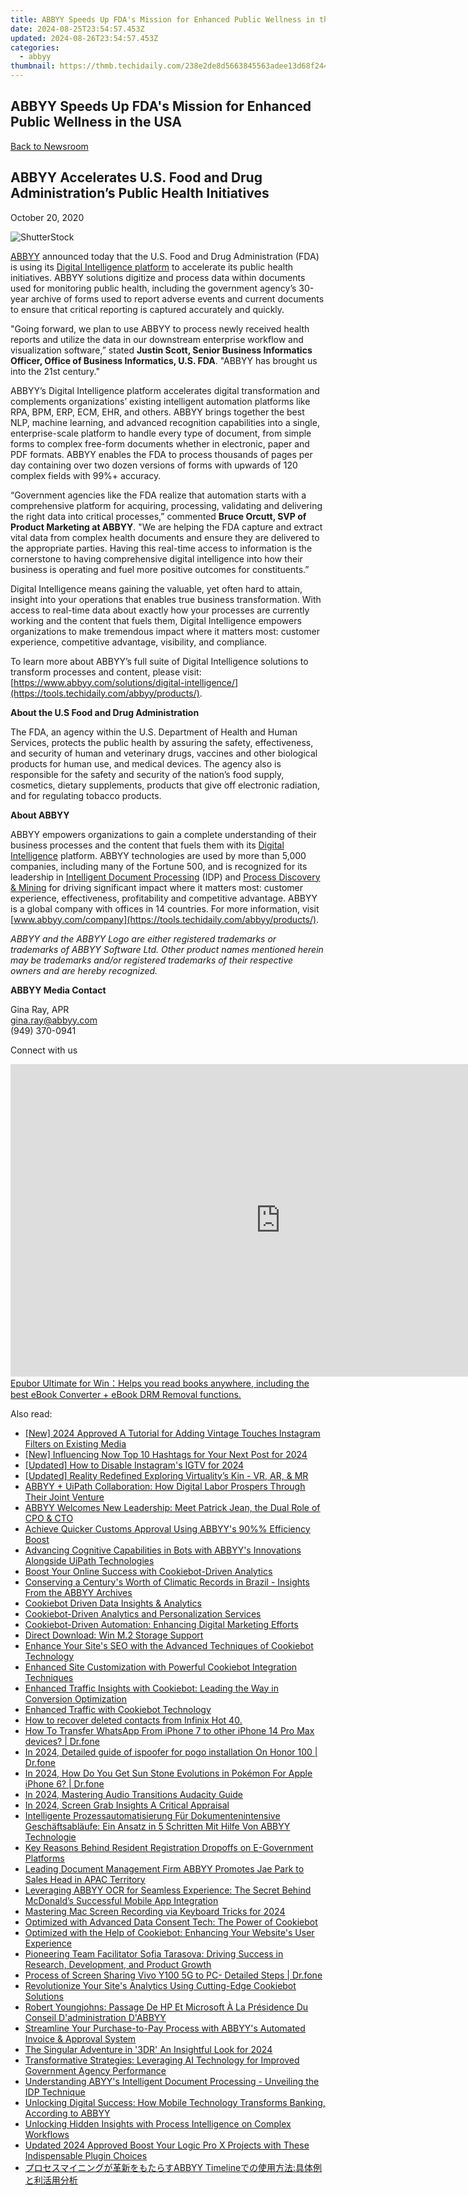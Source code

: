 ```yaml
---
title: ABBYY Speeds Up FDA's Mission for Enhanced Public Wellness in the USA
date: 2024-08-25T23:54:57.453Z
updated: 2024-08-26T23:54:57.453Z
categories:
  - abbyy
thumbnail: https://thmb.techidaily.com/238e2de8d5663845563adee13d68f244664dc4975f435870883240d8e13b1f76.jpg
---
```


## ABBYY Speeds Up FDA's Mission for Enhanced Public Wellness in the USA

[Back to Newsroom](https://tools.techidaily.com/abbyy/products/)

## ABBYY Accelerates U.S. Food and Drug Administration’s Public Health Initiatives

October 20, 2020

![ShutterStock](https://content.abbyy.com/-/media/project/abbyy/abbyy/branchtemplates/shutterstock_1272462163_1296-x-729.jpg?h=729&iar=0&w=1296)

[ABBYY](https://tools.techidaily.com/abbyy/products/) announced today that the U.S. Food and Drug Administration (FDA) is using its [Digital Intelligence platform](https://tools.techidaily.com/abbyy/products/) to accelerate its public health initiatives. ABBYY solutions digitize and process data within documents used for monitoring public health, including the government agency’s 30-year archive of forms used to report adverse events and current documents to ensure that critical reporting is captured accurately and quickly.

"Going forward, we plan to use ABBYY to process newly received health reports and utilize the data in our downstream enterprise workflow and visualization software,” stated **Justin Scott, Senior Business Informatics Officer, Office of Business Informatics, U.S. FDA**. "ABBYY has brought us into the 21st century."

ABBYY’s Digital Intelligence platform accelerates digital transformation and complements organizations’ existing intelligent automation platforms like RPA, BPM, ERP, ECM, EHR, and others. ABBYY brings together the best NLP, machine learning, and advanced recognition capabilities into a single, enterprise-scale platform to handle every type of document, from simple forms to complex free-form documents whether in electronic, paper and PDF formats. ABBYY enables the FDA to process thousands of pages per day containing over two dozen versions of forms with upwards of 120 complex fields with 99%+ accuracy.

“Government agencies like the FDA realize that automation starts with a comprehensive platform for acquiring, processing, validating and delivering the right data into critical processes,” commented **Bruce Orcutt, SVP of Product Marketing at ABBYY**. "We are helping the FDA capture and extract vital data from complex health documents and ensure they are delivered to the appropriate parties. Having this real-time access to information is the cornerstone to having comprehensive digital intelligence into how their business is operating and fuel more positive outcomes for constituents.”

Digital Intelligence means gaining the valuable, yet often hard to attain, insight into your operations that enables true business transformation. With access to real-time data about exactly how your processes are currently working and the content that fuels them, Digital Intelligence empowers organizations to make tremendous impact where it matters most: customer experience, competitive advantage, visibility, and compliance.

To learn more about ABBYY’s full suite of Digital Intelligence solutions to transform processes and content, please visit:[https://www.abbyy.com/solutions/digital-intelligence/](https://tools.techidaily.com/abbyy/products/).

**About the U.S Food and Drug Administration**

The FDA, an agency within the U.S. Department of Health and Human Services, protects the public health by assuring the safety, effectiveness, and security of human and veterinary drugs, vaccines and other biological products for human use, and medical devices. The agency also is responsible for the safety and security of the nation’s food supply, cosmetics, dietary supplements, products that give off electronic radiation, and for regulating tobacco products.

**About ABBYY**

ABBYY empowers organizations to gain a complete understanding of their business processes and the content that fuels them with its [Digital Intelligence](https://tools.techidaily.com/abbyy/products/) platform. ABBYY technologies are used by more than 5,000 companies, including many of the Fortune 500, and is recognized for its leadership in [Intelligent Document Processing](https://tools.techidaily.com/abbyy/products/) (IDP) and [Process Discovery & Mining](https://tools.techidaily.com/abbyy/products/) for driving significant impact where it matters most: customer experience, effectiveness, profitability and competitive advantage. ABBYY is a global company with offices in 14 countries. For more information, visit [www.abbyy.com/company](https://tools.techidaily.com/abbyy/products/).

_ABBYY and the ABBYY Logo are either registered trademarks or trademarks of ABBYY Software Ltd. Other product names mentioned herein may be trademarks and/or registered trademarks of their respective owners and are hereby recognized._

**ABBYY Media Contact**

Gina Ray, APR  
[gina.ray@abbyy.com](https://tools.techidaily.com/abbyy/products/)  
(949) 370-0941

Connect with us

<ins class="adsbygoogle"
     style="display:block"
     data-ad-format="autorelaxed"
     data-ad-client="ca-pub-7571918770474297"
     data-ad-slot="1223367746"></ins>



<ins class="adsbygoogle"
     style="display:block"
     data-ad-client="ca-pub-7571918770474297"
     data-ad-slot="8358498916"
     data-ad-format="auto"
     data-full-width-responsive="true"></ins>

<!-- affiliate ads begin -->
<a href="https://secure.2checkout.com/order/checkout.php?PRODS=4599951&QTY=1&AFFILIATE=108875&CART=1"><iframe width="864" height="500" src="https://www.youtube.com/embed/jVnfr5HudQw" title="The Latest and Easiest Solution to Remove Kindle DRM on Windows (without Degrading)" frameborder="0" allow="accelerometer; autoplay; clipboard-write; encrypted-media; gyroscope; picture-in-picture; web-share" referrerpolicy="strict-origin-when-cross-origin" allowfullscreen></iframe>
Epubor Ultimate for Win：Helps you read books anywhere, including the best eBook Converter + eBook DRM Removal functions.</a>
<!-- affiliate ads end -->
<span class="atpl-alsoreadstyle">Also read:</span>
<div><ul>
<li><a href="https://instagram-video-files.techidaily.com/new-2024-approved-a-tutorial-for-adding-vintage-touches-instagram-filters-on-existing-media/"><u>[New] 2024 Approved  A Tutorial for Adding Vintage Touches  Instagram Filters on Existing Media</u></a></li>
<li><a href="https://instagram-clips.techidaily.com/new-influencing-now-top-10-hashtags-for-your-next-post-for-2024/"><u>[New] Influencing Now  Top 10 Hashtags for Your Next Post for 2024</u></a></li>
<li><a href="https://instagram-video-files.techidaily.com/updated-how-to-disable-instagrams-igtv-for-2024/"><u>[Updated] How to Disable Instagram's IGTV for 2024</u></a></li>
<li><a href="https://extra-guidance.techidaily.com/updated-reality-redefined-exploring-virtualitys-kin-vr-ar-and-mr/"><u>[Updated] Reality Redefined  Exploring Virtuality’s Kin - VR, AR, & MR</u></a></li>
<li><a href="https://discover-brilliant.techidaily.com/abbyy-plus-uipath-collaboration-how-digital-labor-prospers-through-their-joint-venture/"><u>ABBYY + UiPath Collaboration: How Digital Labor Prospers Through Their Joint Venture</u></a></li>
<li><a href="https://discover-brilliant.techidaily.com/abbyy-welcomes-new-leadership-meet-patrick-jean-the-dual-role-of-cpo-and-cto/"><u>ABBYY Welcomes New Leadership: Meet Patrick Jean, the Dual Role of CPO & CTO</u></a></li>
<li><a href="https://discover-brilliant.techidaily.com/achieve-quicker-customs-approval-using-abbyys-90-efficiency-boost/"><u>Achieve Quicker Customs Approval Using ABBYY's 90%% Efficiency Boost</u></a></li>
<li><a href="https://discover-brilliant.techidaily.com/advancing-cognitive-capabilities-in-bots-with-abbyys-innovations-alongside-uipath-technologies/"><u>Advancing Cognitive Capabilities in Bots with ABBYY's Innovations Alongside UiPath Technologies</u></a></li>
<li><a href="https://discover-brilliant.techidaily.com/boost-your-online-success-with-cookiebot-driven-analytics/"><u>Boost Your Online Success with Cookiebot-Driven Analytics</u></a></li>
<li><a href="https://discover-brilliant.techidaily.com/conserving-a-centurys-worth-of-climatic-records-in-brazil-insights-from-the-abbyy-archives/"><u>Conserving a Century's Worth of Climatic Records in Brazil - Insights From the ABBYY Archives</u></a></li>
<li><a href="https://discover-brilliant.techidaily.com/cookiebot-driven-data-insights-and-analytics/"><u>Cookiebot Driven Data Insights & Analytics</u></a></li>
<li><a href="https://discover-brilliant.techidaily.com/cookiebot-driven-analytics-and-personalization-services/"><u>Cookiebot-Driven Analytics and Personalization Services</u></a></li>
<li><a href="https://discover-brilliant.techidaily.com/cookiebot-driven-automation-enhancing-digital-marketing-efforts/"><u>Cookiebot-Driven Automation: Enhancing Digital Marketing Efforts</u></a></li>
<li><a href="https://driver-install.techidaily.com/direct-download-win-m2-storage-support/"><u>Direct Download: Win M.2 Storage Support</u></a></li>
<li><a href="https://discover-brilliant.techidaily.com/enhance-your-sites-seo-with-the-advanced-techniques-of-cookiebot-technology/"><u>Enhance Your Site's SEO with the Advanced Techniques of Cookiebot Technology</u></a></li>
<li><a href="https://discover-brilliant.techidaily.com/enhanced-site-customization-with-powerful-cookiebot-integration-techniques/"><u>Enhanced Site Customization with Powerful Cookiebot Integration Techniques</u></a></li>
<li><a href="https://discover-brilliant.techidaily.com/enhanced-traffic-insights-with-cookiebot-leading-the-way-in-conversion-optimization/"><u>Enhanced Traffic Insights with Cookiebot: Leading the Way in Conversion Optimization</u></a></li>
<li><a href="https://discover-brilliant.techidaily.com/enhanced-traffic-with-cookiebot-technology/"><u>Enhanced Traffic with Cookiebot Technology</u></a></li>
<li><a href="https://blog-min.techidaily.com/how-to-recover-deleted-contacts-from-infinix-hot-40-by-fonelab-android-recover-contacts/"><u>How to recover deleted contacts from Infinix Hot 40.</u></a></li>
<li><a href="https://review-topics.techidaily.com/how-to-transfer-whatsapp-from-iphone-7-to-other-iphone-14-pro-max-devices-drfone-by-drfone-transfer-whatsapp-from-ios-transfer-whatsapp-from-ios/"><u>How To Transfer WhatsApp From iPhone 7 to other iPhone 14 Pro Max devices? | Dr.fone</u></a></li>
<li><a href="https://pokemon-go-android.techidaily.com/in-2024-detailed-guide-of-ispoofer-for-pogo-installation-on-honor-100-drfone-by-drfone-virtual-android/"><u>In 2024, Detailed guide of ispoofer for pogo installation On Honor 100 | Dr.fone</u></a></li>
<li><a href="https://ios-pokemon-go.techidaily.com/in-2024-how-do-you-get-sun-stone-evolutions-in-pokemon-for-apple-iphone-6-drfone-by-drfone-virtual-ios/"><u>In 2024, How Do You Get Sun Stone Evolutions in Pokémon For Apple iPhone 6? | Dr.fone</u></a></li>
<li><a href="https://extra-skills.techidaily.com/in-2024-mastering-audio-transitions-audacity-guide/"><u>In 2024, Mastering Audio Transitions  Audacity Guide</u></a></li>
<li><a href="https://video-screen-grab.techidaily.com/in-2024-screen-grab-insights-a-critical-appraisal/"><u>In 2024, Screen Grab Insights  A Critical Appraisal</u></a></li>
<li><a href="https://discover-brilliant.techidaily.com/intelligente-prozessautomatisierung-fur-dokumentenintensive-geschaftsablaufe-ein-ansatz-in-5-schritten-mit-hilfe-von-abbyy-technologie/"><u>Intelligente Prozessautomatisierung Für Dokumentenintensive Geschäftsabläufe: Ein Ansatz in 5 Schritten Mit Hilfe Von ABBYY Technologie</u></a></li>
<li><a href="https://discover-brilliant.techidaily.com/key-reasons-behind-resident-registration-dropoffs-on-e-government-platforms/"><u>Key Reasons Behind Resident Registration Dropoffs on E-Government Platforms</u></a></li>
<li><a href="https://discover-brilliant.techidaily.com/leading-document-management-firm-abbyy-promotes-jae-park-to-sales-head-in-apac-territory/"><u>Leading Document Management Firm ABBYY Promotes Jae Park to Sales Head in APAC Territory</u></a></li>
<li><a href="https://discover-brilliant.techidaily.com/leveraging-abbyy-ocr-for-seamless-experience-the-secret-behind-mcdonalds-successful-mobile-app-integration/"><u>Leveraging ABBYY OCR for Seamless Experience: The Secret Behind McDonald’s Successful Mobile App Integration</u></a></li>
<li><a href="https://video-screen-grab.techidaily.com/mastering-mac-screen-recording-via-keyboard-tricks-for-2024/"><u>Mastering Mac  Screen Recording via Keyboard Tricks for 2024</u></a></li>
<li><a href="https://discover-brilliant.techidaily.com/optimized-with-advanced-data-consent-tech-the-power-of-cookiebot/"><u>Optimized with Advanced Data Consent Tech: The Power of Cookiebot</u></a></li>
<li><a href="https://discover-brilliant.techidaily.com/optimized-with-the-help-of-cookiebot-enhancing-your-websites-user-experience/"><u>Optimized with the Help of Cookiebot: Enhancing Your Website's User Experience</u></a></li>
<li><a href="https://discover-brilliant.techidaily.com/pioneering-team-facilitator-sofia-tarasova-driving-success-in-research-development-and-product-growth/"><u>Pioneering Team Facilitator Sofia Tarasova: Driving Success in Research, Development, and Product Growth</u></a></li>
<li><a href="https://screen-mirror.techidaily.com/process-of-screen-sharing-vivo-y100-5g-to-pc-detailed-steps-drfone-by-drfone-android/"><u>Process of Screen Sharing Vivo Y100 5G to PC- Detailed Steps | Dr.fone</u></a></li>
<li><a href="https://discover-brilliant.techidaily.com/revolutionize-your-sites-analytics-using-cutting-edge-cookiebot-solutions/"><u>Revolutionize Your Site's Analytics Using Cutting-Edge Cookiebot Solutions</u></a></li>
<li><a href="https://discover-brilliant.techidaily.com/robert-youngjohns-passage-de-hp-et-microsoft-a-la-presidence-du-conseil-dadministration-dabbyy/"><u>Robert Youngjohns: Passage De HP Et Microsoft À La Présidence Du Conseil D'administration D'ABBYY</u></a></li>
<li><a href="https://discover-brilliant.techidaily.com/streamline-your-purchase-to-pay-process-with-abbyys-automated-invoice-and-approval-system/"><u>Streamline Your Purchase-to-Pay Process with ABBYY's Automated Invoice & Approval System</u></a></li>
<li><a href="https://some-skills.techidaily.com/the-singular-adventure-in-3dr-an-insightful-look-for-2024/"><u>The Singular Adventure in '3DR'  An Insightful Look for 2024</u></a></li>
<li><a href="https://discover-brilliant.techidaily.com/transformative-strategies-leveraging-ai-technology-for-improved-government-agency-performance/"><u>Transformative Strategies: Leveraging AI Technology for Improved Government Agency Performance</u></a></li>
<li><a href="https://discover-brilliant.techidaily.com/understanding-abyys-intelligent-document-processing-unveiling-the-idp-technique/"><u>Understanding ABYY's Intelligent Document Processing - Unveiling the IDP Technique</u></a></li>
<li><a href="https://discover-brilliant.techidaily.com/unlocking-digital-success-how-mobile-technology-transforms-banking-according-to-abbyy/"><u>Unlocking Digital Success: How Mobile Technology Transforms Banking, According to ABBYY</u></a></li>
<li><a href="https://discover-brilliant.techidaily.com/unlocking-hidden-insights-with-process-intelligence-on-complex-workflows/"><u>Unlocking Hidden Insights with Process Intelligence on Complex Workflows</u></a></li>
<li><a href="https://sound-tweaking.techidaily.com/updated-2024-approved-boost-your-logic-pro-x-projects-with-these-indispensable-plugin-choices/"><u>Updated 2024 Approved Boost Your Logic Pro X Projects with These Indispensable Plugin Choices</u></a></li>
<li><a href="https://discover-brilliant.techidaily.com/1724313016476-abbyy-timeline/"><u>プロセスマイニングが革新をもたらすABBYY Timelineでの使用方法:具体例と利活用分析</u></a></li>
</ul></div>
